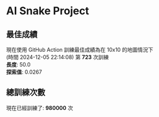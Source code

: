 
# AI Snake Project

## **最佳成績**











































































































































































































































































































現在使用 GitHub Action 訓練最佳成績為在 10x10 的地圖情況下  
(時間 2024-12-05 22:14:08) 第 **723** 次訓練  
**長度**: 50.0  
**探索值**: 0.0267























































































































































































































































































































































































































































































































































































































## 總訓練次數
現在已經訓練了: **980000** 次
